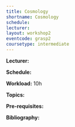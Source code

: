 ```yaml
---
title: Cosmology
shortname: Cosmology
schedule: 
lecturer: 
layout: workshop2
eventcode: grasp2
coursetype: intermediate
---
```


**Lecturer:** 

**Schedule:** 

**Workload:** 10h

**Topics:** 

**Pre-requisites:** 

**Bibliography:**

